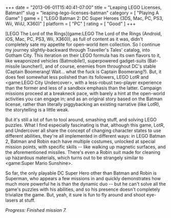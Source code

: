 +++
date = "2013-06-01T15:40:41-07:00"
title = "Leaping LEGO Licenses, Batman!"
slug = "leaping-lego-licenses-batman"
category = [ "Playing A Game" ]
game = [ "LEGO Batman 2: DC Super Heroes (3DS, Mac, PC, PS3, Wii, WiiU, X360)" ]
platform = [ "PC" ]
rating = [ "Good" ]
+++

[LEGO The Lord of the Rings](game:LEGO The Lord of the Rings (Android, iOS, Mac, PC, PS3, Wii, X360)), as full of content as it was, didn't completely sate my appetite for open-world item collection.  So I continue my journey slightly-backward through Traveller's Tales' catalog, into Gotham City.  This iteration on their LEGO formula has its own flavors to it, like weaponized vehicles (Batmobile!), superpowered gadget-suits (Bat-missile launcher!), and of course, enemies from throughout DC's stable (Captain Boomerang!  Wait... what the fuck is Captain Boomerang?).  But, it does feel somewhat less polished than its followers, LEGO LotR and <game:LEGO City Undercover>, with a less-robust two-player experience than the former and less of a sandbox emphasis than the latter.  Campaign missions proceed at a breakneck pace, with barely a hint at the open-world activities you can engage in; and as an original story based on the Batman license, rather than literally piggybacking an existing narrative (like LotR), the storytelling is a little weak.

But it's still a lot of fun to tool around, smashing stuff, and solving LEGO puzzles.  What I find especially fascinating is that, although this game, LotR, and Undercover all share the concept of changing character states to use different abilities, they're all implemented in different ways: in LEGO Batman 2, Batman and Robin each have multiple costumes, unlocked at special mission points, with specific skills -- like walking up magnetic surfaces, and the aforementioned missiles.  There's even a Robin suit made for cleaning up hazardous materials, which turns out to be strangely similar to <game:Super Mario Sunshine>.

So far, the only playable DC Super Hero other than Batman and Robin is Superman, who appears a few missions in and quickly demonstrates how much more powerful he is than the dynamic duo -- but he can't solve all the game's puzzles with his abilities, and so his presence doesn't completely trivialize the game.  But, yeah, it sure is fun to fly around and shoot eye-lasers at stuff.

<i>Progress: Finished mission 7.</i>